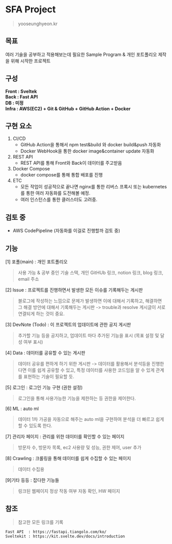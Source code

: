 # SFA Project
> yooseunghyeon.kr

## 목표
여러 기술을 공부하고 적용해보는데 필요한 Sample Program & 개인 포트폴리오 제작을 위해 시작한 프로젝트

## 구성
**Front : Sveltek** <br>
**Back : Fast API** <br>
**DB : 미정** <br>
**Infra : AWS(EC2) + Git & GitHub + GitHub Action + Docker**

## 구현 요소
1. CI/CD <br>
    - GitHub Action을 통해서 npm test&build 와 docker build&push 자동화<br>
    - Docker WebHook을 통한 docker image&container update 자동화<br>
2. REST API <br>
    - REST API를 통해 Front와 Back이 데이터를 주고받음<br>
3. Docker Compose <br>
    - docker compose를 통해 통합 배포를 진행<br>
4. ETC <br>
    - 모든 작업이 성공적으로 끝나면 nginx를 통한 리버스 프록시 또는 kubernetes를 통한 여러 자동화를 도전해볼 예정.
    - 여러 인스턴스를 통한 클러스터도 고려중.

## 검토 중
* AWS CodePipeline (자동화를 이걸로 진행할까 검토 중)


## 기능
[1] 포폴(main)  : 개인 포트폴리오 <br>
> 사용 가능 & 공부 중인 기술 스택, 개인 GitHUb 링크, notion 링크, blog 링크, email 주소 <br>

[2] Issue       : 프로젝트를 진행하면서 발생한 모든 이슈를 기록해두는 게시판
> 블로그에 작성하는 느낌으로 문제가 발생하면 이에 대해서 기록하고, 해결하면 그 해결 방안에 대해서 기록해두는 게시판 -> trouble과 resolve 게시글이 서로 연결되게 하는 것이 중요.<br>

[3] DevNote (Todo)     : 이 프로젝트의 업데이트에 관한 공지 게시판 <br>
> 추가할 기능 등을 공지하고, 업데이트 마다 추가된 기능을 표시 (목표 설정 및 달성 여부 표시)<br>

[4] Data        : 데이터를 공유할 수 있는 게시판 <br>
>데이터 공유를 편하게 하기 위한 게시판 -> 데이터를 활용해서 분석등을 진행한다면 이를 쉽게 공유할 수 있고, 특정 데이터를 사용한 코드임을 알 수 있게 관계를 표현하는 기술이 필요할 듯.<br>

[5] 로그인      : 로그인 기능 구현 (권한 설정) <br>
> 로그인을 통해 사용가능한 기능을 제한하는 등 권한을 제어한다. <br>

[6] ML          : auto ml<br>
> 데이터 1차 가공을 자동으로 해주는 auto ml을 구현하여 분석을 더 빠르고 쉽게 할 수 있도록 한다.<br>

[7] 관리자 페이지 : 관리를 위한 데이터를 확인할 수 있는 페이지<br>
> 방문자 수, 방문자 목록, ec2 사용량 및 성능, 권한 제어, user 추가<br>

[8] Crawling : 크롤링을 통해 데이터를 쉽게 수집할 수 있는 페이지<br>
> 데이터 수집용<br>

[9]기타 등등 : 잡다한 기능들<br>
> 링크된 웹페이지 정상 작동 여부 자동 확인, HW 페이지<br>

## 참조
> 참고한 모든 링크를 기록

    Fast API  : https://fastapi.tiangolo.com/ko/
    Sveltekit : https://kit.svelte.dev/docs/introduction
